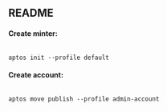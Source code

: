## README

#### Create minter:
```

aptos init --profile default

```

#### Create account:
```

aptos move publish --profile admin-account

```

